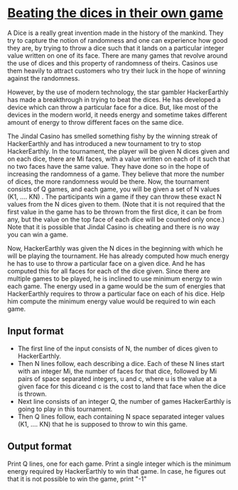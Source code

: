 # [Beating the dices in their own game][link]

A Dice is a really great invention made in the history of the mankind. They try to capture the notion of randomness and one can experience how good they are, by trying to throw a dice such that it lands on a particular integer value written on one of its face. There are many games that revolve around the use of dices and this property of randomness of theirs. Casinos use them heavily to attract customers who try their luck in the hope of winning against the randomness.

However, by the use of modern technology, the star gambler HackerEarthly has made a breakthrough in trying to beat the dices. He has developed a device which can throw a particular face for a dice. But, like most of the devices in the modern world, it needs energy and sometime takes different amount of energy to throw different faces on the same dice.

The Jindal Casino has smelled something fishy by the winning streak of HackerEarthly and has introduced a new tournament to try to stop HackerEarthly. In the tournament, the player will be given N dices given and on each dice, there are Mi faces, with a value written on each of it such that no two faces have the same value. They have done so in the hope of increasing the randomness of a game. They believe that more the number of dices, the more randomness would be there. Now, the tournament consists of Q games, and each game, you will be given a set of N values (K1, .... KN) . The participants win a game if they can throw these exact N values from the N dices given to them. (Note that it is not required that the first value in the game has to be thrown from the first dice, it can be from any, but the value on the top face of each dice will be counted only once.) Note that it is possible that Jindal Casino is cheating and there is no way you can win a game.

Now, HackerEarthly was given the N dices in the beginning with which he will be playing the tournament. He has already computed how much energy he has to use to throw a particular face on a given dice. And he has computed this for all faces for each of the dice given. Since there are multiple games to be played, he is inclined to use minimum energy to win each game. The energy used in a game would be the sum of energies that HackerEarthly requires to throw a particular face on each of his dice. Help him compute the minimum energy value would be required to win each game.

## Input format

- The first line of the input consists of N, the number of dices given to HackerEarthly.
- Then N lines follow, each describing a dice. Each of these N lines start with an integer Mi, the number of faces for that dice, followed by Mi pairs of space separated integers, u and c, where u is the value at a given face for this diceand c is the cost to land that face when the dice is thrown.
- Next line consists of an integer Q, the number of games HackerEarthly is going to play in this tournament.
- Then Q lines follow, each containing N space separated integer values (K1, .... KN) that he is supposed to throw to win this game.

## Output format

Print Q lines, one for each game. Print a single integer which is the minimum energy required by HackerEarthly to win that game. In case, he figures out that it is not possible to win the game, print "-1"

[link]: https://www.hackerearth.com/practice/algorithms/graphs/minimum-cost-maximum-flow/practice-problems/algorithm/beating-the-dices-in-their-own-game/
